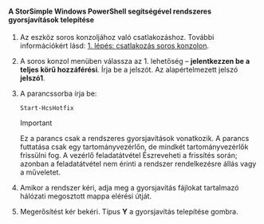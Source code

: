 <!--author=SharS last changed: 9/17/15-->

#### <a name="to-install-regular-hotfixes-via-windows-powershell-for-storsimple"></a>A StorSimple Windows PowerShell segítségével rendszeres gyorsjavítások telepítése
1. Az eszköz soros konzoljához való csatlakozáshoz. További információkért lásd: [1. lépés: csatlakozás soros konzolon](../articles/storsimple/storsimple-update-device.md#step1).
2. A soros konzol menüben válassza az 1. lehetőség – **jelentkezzen be a teljes körű hozzáférési**. Írja be a jelszót. Az alapértelmezett jelszó **jelszó1**.
3. A parancssorba írja be:
   
    ```
    Start-HcsHotfix
    ```
   
    > [!IMPORTANT]
    >
    > Ez a parancs csak a rendszeres gyorsjavítások vonatkozik. A parancs futtatása csak egy tartományvezérlőn, de mindkét tartományvezérlők frissülni fog.
    > A vezérlő feladatátvétel Észreveheti a frissítés során; azonban a feladatátvétel nem érinti a rendszer rendelkezésre állás vagy a műveletet.

4. Amikor a rendszer kéri, adja meg a gyorsjavítás fájlokat tartalmazó hálózati megosztott mappa elérési útját.
5. Megerősítést kér bekéri. Típus **Y** a gyorsjavítás telepítése gombra.

